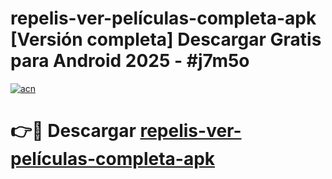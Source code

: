 # repelis-ver-películas-completa-apk  [Versión completa] Descargar Gratis para Android 2025 - #j7m5o

[![acn](https://github.com/user-attachments/assets/0f9c940e-d8b0-45ae-aac7-cd30a18b3e1c)](https://apps.freeplayer.one?title=repelis-ver-películas-completa-apk&ref=9F)

# 👉🔴 Descargar [repelis-ver-películas-completa-apk](https://apps.freeplayer.one?title=repelis-ver-películas-completa-apk&ref=9F)